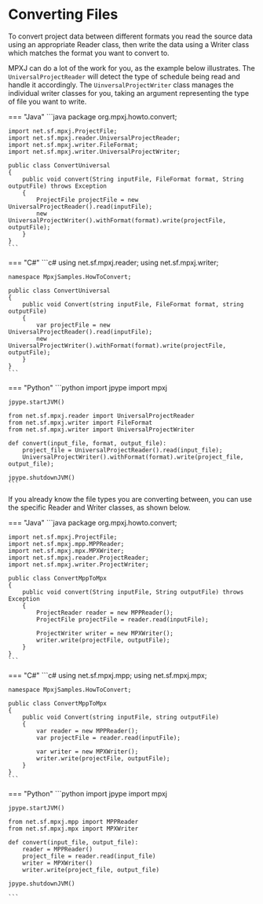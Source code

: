 # Converting Files

To convert project data between different formats you read the source 
data using an appropriate Reader class, then write the data using a Writer
class which matches the format you want to convert to.

MPXJ can do a lot of the work for you, as the example below illustrates. The
`UniversalProjectReader` will detect the type of schedule being read and handle
it accordingly. The `UinversalProjectWriter` class manages the individual
writer classes for you, taking an argument representing the type of file you
want to write.

=== "Java"
	```java
    package org.mpxj.howto.convert;

    import net.sf.mpxj.ProjectFile;
    import net.sf.mpxj.reader.UniversalProjectReader;
    import net.sf.mpxj.writer.FileFormat;
    import net.sf.mpxj.writer.UniversalProjectWriter;

    public class ConvertUniversal
    {
        public void convert(String inputFile, FileFormat format, String outputFile) throws Exception
        {
            ProjectFile projectFile = new UniversalProjectReader().read(inputFile);
            new UniversalProjectWriter().withFormat(format).write(projectFile, outputFile);
        }
    }
	```

=== "C#"
	```c#
    using net.sf.mpxj.reader;
    using net.sf.mpxj.writer;

    namespace MpxjSamples.HowToConvert;

    public class ConvertUniversal
    {
        public void Convert(string inputFile, FileFormat format, string outputFile)
        {
            var projectFile = new UniversalProjectReader().read(inputFile);
            new UniversalProjectWriter().withFormat(format).write(projectFile, outputFile);
        }
    }
	```

=== "Python"
	```python
	import jpype
	import mpxj
	
	jpype.startJVM()
	
	from net.sf.mpxj.reader import UniversalProjectReader
	from net.sf.mpxj.writer import FileFormat
	from net.sf.mpxj.writer import UniversalProjectWriter

	def convert(input_file, format, output_file):
		project_file = UniversalProjectReader().read(input_file);
		UniversalProjectWriter().withFormat(format).write(project_file, output_file);
	
	jpype.shutdownJVM()
	```

If you already know the file types you are converting between,
you can use the specific Reader and Writer classes, as shown below.

=== "Java"
	```java
	package org.mpxj.howto.convert;
	
	import net.sf.mpxj.ProjectFile;
	import net.sf.mpxj.mpp.MPPReader;
	import net.sf.mpxj.mpx.MPXWriter;
	import net.sf.mpxj.reader.ProjectReader;
	import net.sf.mpxj.writer.ProjectWriter;
	
	public class ConvertMppToMpx
	{
	   	public void convert(String inputFile, String outputFile) throws Exception
	   	{
	      	ProjectReader reader = new MPPReader();
	      	ProjectFile projectFile = reader.read(inputFile);
		
	      	ProjectWriter writer = new MPXWriter();
	      	writer.write(projectFile, outputFile);
	   	}
	}
	```

=== "C#"
	```c#
	using net.sf.mpxj.mpp;
	using net.sf.mpxj.mpx;
	
	namespace MpxjSamples.HowToConvert;
	
	public class ConvertMppToMpx
	{
    	public void Convert(string inputFile, string outputFile)
    	{
        	var reader = new MPPReader();
        	var projectFile = reader.read(inputFile);
	
        	var writer = new MPXWriter();
        	writer.write(projectFile, outputFile);
    	}
	}
	```


=== "Python"
	```python
	import jpype
	import mpxj
	
	jpype.startJVM()
	
	from net.sf.mpxj.mpp import MPPReader
	from net.sf.mpxj.mpx import MPXWriter
	
	def convert(input_file, output_file):
		reader = MPPReader()
		project_file = reader.read(input_file)
		writer = MPXWriter()
		writer.write(project_file, output_file)
	
	jpype.shutdownJVM()
	
	```
